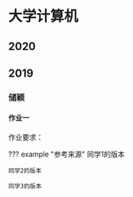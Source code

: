 # 大学计算机

## 2020

## 2019

### 储颖

#### 作业一

作业要求：

??? example "参考来源"
    同学1的版本

    同学2的版本
    
    同学3的版本



